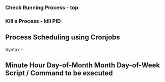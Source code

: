 ### Check Running Process - top

### Kill a Process - kill PID

## Process Scheduling using Cronjobs

Syntax -

## Minute Hour Day-of-Month Month Day-of-Week Script / Command to be executed
